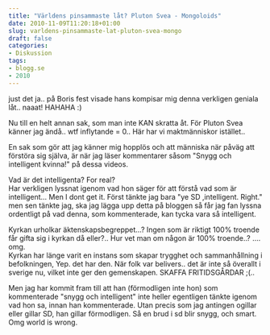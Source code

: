 ```yaml
---
title: "Världens pinsammaste låt? Pluton Svea - Mongoloids"
date: 2010-11-09T11:20:18+01:00
slug: varldens-pinsammaste-lat-pluton-svea-mongo
draft: false
categories:
- Diskussion
tags:
- blogg.se
- 2010
---
```

just det ja.. på Boris fest visade hans kompisar mig denna verkligen geniala låt.. naaat! HAHAHA :)  
  
     
  
  
Nu till en helt annan sak, som man inte KAN skratta åt. För Pluton Svea känner jag ändå.. wtf inflytande = 0.. Här har vi maktmänniskor istället..  
  
  
En sak som gör att jag känner mig hopplös och att människa när påväg att förstöra sig själva, är när jag läser kommentarer såsom "Snygg och intelligent kvinna!" på dessa videos.  
     
  
  
Vad är det intelligenta? For real?  
Har verkligen lyssnat igenom vad hon säger för att förstå vad som är intelligent... Men I dont get it. Först tänkte jag bara "ye SD ,intelligent. Right." men sen tänkte jag, ska jag lägga upp detta på bloggen så får jag fan lyssna ordentligt på vad denna, som kommenterade, kan tycka vara så intelligent.  
  
Kyrkan urholkar äktenskapsbegreppet...? Ingen som är riktigt 100% troende får gifta sig i kyrkan då eller?.. Hur vet man om någon är 100% troende..? .... omg.  
Kyrkan har länge varit en instans som skapar trygghet och sammanhållning i befolkningen, Yep. det har den. När folk var belivers.. det är inte så överallt i sverige nu, vilket inte ger den gemenskapen. SKAFFA FRITIDSGÅRDAR ;(..  
  
Men jag har kommit fram till att han (förmodligen inte hon) som kommenterade "snygg och intelligent" inte heller egentligen tänkte igenom vad hon sa, innan han kommenterade. Utan precis som jag antingen ogillar eller gillar SD, han gillar förmodligen. Så en brud i sd blir snygg, och smart. Omg world is wrong.